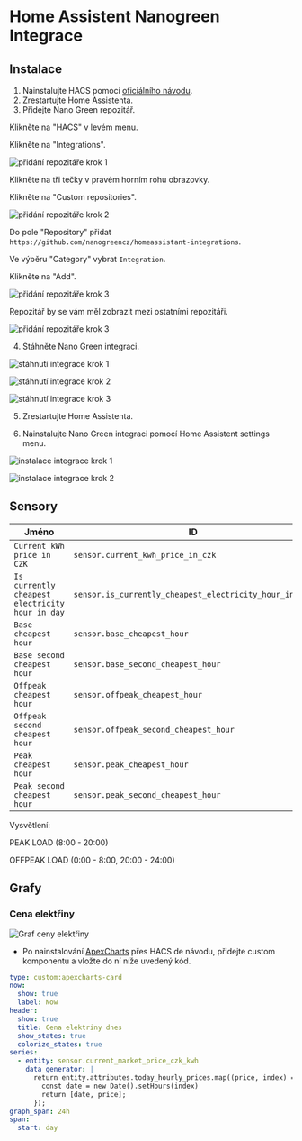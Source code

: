 # Home Assistent Nanogreen Integrace

## Instalace

1. Nainstalujte HACS pomocí [oficiálního návodu](https://hacs.xyz/docs/setup/prerequisites).
2. Zrestartujte Home Assistenta.
3. Přidejte Nano Green repozitář.

Klikněte na "HACS" v levém menu.

Klikněte na "Integrations".

![přidání repozitáře krok 1](docs/installation/pridani_repozitare_1.png)

Klikněte na tři tečky v pravém horním rohu obrazovky.

Klikněte na "Custom repositories".

![přidání repozitáře krok 2](docs/installation/pridani_repozitare_2.png)

Do pole "Repository" přidat `https://github.com/nanogreencz/homeassistant-integrations`.

Ve výběru "Category" vybrat `Integration`.

Klikněte na "Add".

![přidání repozitáře krok 3](docs/installation/pridani_repozitare_3.png)

Repozitář by se vám měl zobrazit mezi ostatními repozitáři.

![přidání repozitáře krok 3](docs/installation/pridani_repozitare_4.png)

4. Stáhněte Nano Green integraci.

![stáhnutí integrace krok 1](docs/installation/stahnuti_integrace_1.png)

![stáhnutí integrace krok 2](docs/installation/stahnuti_integrace_2.png)

![stáhnutí integrace krok 3](docs/installation/stahnuti_integrace_3.png)

5. Zrestartujte Home Assistenta.

6. Nainstalujte Nano Green integraci pomocí Home Assistent settings menu.

![instalace integrace krok 1](docs/installation/instalace_integrace_1.png)

![instalace integrace krok 2](docs/installation/instalace_integrace_2.png)

## Sensory

| Jméno                                           | ID                                                     |
| ----------------------------------------------- | ------------------------------------------------------ |
| `Current kWh price in CZK`                      | `sensor.current_kwh_price_in_czk`                      |
| `Is currently cheapest electricity hour in day` | `sensor.is_currently_cheapest_electricity_hour_in_day` |
| `Base cheapest hour`                            | `sensor.base_cheapest_hour`                            |
| `Base second cheapest hour`                     | `sensor.base_second_cheapest_hour`                     |
| `Offpeak cheapest hour`                         | `sensor.offpeak_cheapest_hour`                         |
| `Offpeak second cheapest hour`                  | `sensor.offpeak_second_cheapest_hour`                  |
| `Peak cheapest hour`                            | `sensor.peak_cheapest_hour`                            |
| `Peak second cheapest hour`                     | `sensor.peak_second_cheapest_hour`                     |

Vysvětlení:

PEAK LOAD (8:00 - 20:00)

OFFPEAK LOAD (0:00 - 8:00, 20:00 - 24:00)

## Grafy

### Cena elektřiny

![Graf ceny elektřiny](docs/examples/graf.png)

- Po nainstalování [ApexCharts](https://github.com/RomRider/apexcharts-card) přes HACS de návodu, přidejte custom komponentu a vložte do ní níže uvedený kód.

```yaml
type: custom:apexcharts-card
now:
  show: true
  label: Now
header:
  show: true
  title: Cena elektriny dnes
  show_states: true
  colorize_states: true
series:
  - entity: sensor.current_market_price_czk_kwh
    data_generator: |
      return entity.attributes.today_hourly_prices.map((price, index) => {
        const date = new Date().setHours(index)
        return [date, price];
      });
graph_span: 24h
span:
  start: day
```
